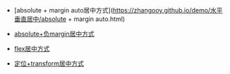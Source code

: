 - [absolute + margin auto居中方式](https://zhangooy.github.io/demo/水平垂直居中/absolute + margin auto.html)


- [absolute+负margin居中方式](https://zhangooy.github.io/demo/水平垂直居中/absolute+负margin.html)


- [flex居中方式](https://zhangooy.github.io/demo/水平垂直居中/flex.html)


- [定位+transform居中方式](https://zhangooy.github.io/demo/水平垂直居中/定位+transform.html)
